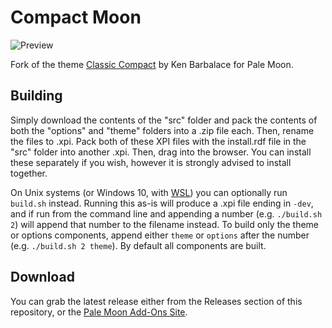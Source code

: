 # Compact Moon
![Preview](http://i68.tinypic.com/iee1c8.png)

Fork of the theme [Classic Compact](https://addons.mozilla.org/firefox/addon/classic-compact/) by Ken Barbalace for Pale Moon.

## Building
Simply download the contents of the "src" folder  and pack the contents of both the "options" and "theme" folders into a .zip file each. Then, rename the files to .xpi. Pack both of these XPI files with the install.rdf file in the "src" folder into another .xpi. Then, drag into the browser. You can install these separately if you wish, however it is strongly advised to install together.

On Unix systems (or Windows 10, with [WSL](https://docs.microsoft.com/en-us/windows/wsl/about)) you can optionally run `build.sh` instead. Running this as-is will produce a .xpi file ending in `-dev`, and if run from the command line and appending a number (e.g. `./build.sh 2`) will append that number to the filename instead. To build only the theme or options components, append either `theme` or `options` after the number (e.g. `./build.sh 2 theme`). By default all components are built.

## Download
You can grab the latest release either from the Releases section of this repository, or the [Pale Moon Add-Ons Site](https://addons.palemoon.org/addon/compact-moon-theme/).
